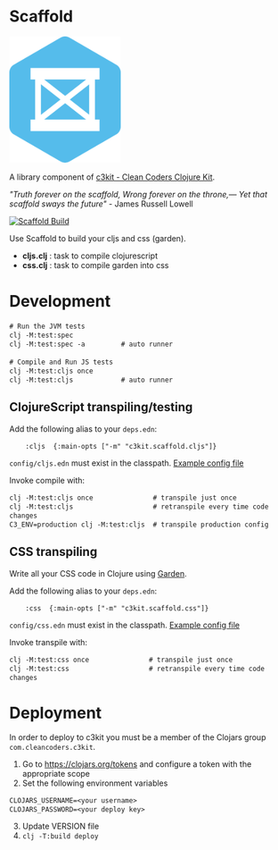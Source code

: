 # Scaffold

![Scaffold](https://github.com/cleancoders/c3kit/blob/master/img/scaffold_200.png?raw=true)

A library component of [c3kit - Clean Coders Clojure Kit](https://github.com/cleancoders/c3kit).

_"Truth forever on the scaffold, Wrong forever on the throne,—
Yet that scaffold sways the future"_ - James Russell Lowell

[![Scaffold Build](https://github.com/cleancoders/c3kit-scaffold/actions/workflows/test.yml/badge.svg)](https://github.com/cleancoders/c3kit-scaffold/actions/workflows/test.yml)

Use Scaffold to build your cljs and css (garden).

* __cljs.clj__ : task to compile clojurescript
* __css.clj__ : task to compile garden into css

# Development

    # Run the JVM tests
    clj -M:test:spec
    clj -M:test:spec -a         # auto runner

    # Compile and Run JS tests
    clj -M:test:cljs once
    clj -M:test:cljs            # auto runner

## ClojureScript transpiling/testing

Add the following alias to your `deps.edn`:

```
    :cljs  {:main-opts ["-m" "c3kit.scaffold.cljs"]}
```

`config/cljs.edn` must exist in the classpath.  [Example config file](https://github.com/cleancoders/c3kit-scaffold/blob/master/dev/config/cljs.edn)

Invoke compile with:

```
clj -M:test:cljs once               # transpile just once
clj -M:test:cljs                    # retranspile every time code changes
C3_ENV=production clj -M:test:cljs  # transpile production config
```

## CSS transpiling

Write all your CSS code in Clojure using [Garden](https://github.com/noprompt/garden).

Add the following alias to your `deps.edn`:

```
    :css  {:main-opts ["-m" "c3kit.scaffold.css"]}
```

`config/css.edn` must exist in the classpath.  [Example config file](https://github.com/cleancoders/c3kit-scaffold/blob/master/dev/config/css.edn)

Invoke transpile with:

```
clj -M:test:css once               # transpile just once
clj -M:test:css                    # retranspile every time code changes
```

# Deployment

In order to deploy to c3kit you must be a member of the Clojars group `com.cleancoders.c3kit`.

1. Go to https://clojars.org/tokens and configure a token with the appropriate scope
2. Set the following environment variables

```
CLOJARS_USERNAME=<your username>
CLOJARS_PASSWORD=<your deploy key>
```

3. Update VERSION file
4. `clj -T:build deploy`

